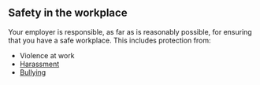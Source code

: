 ##  Safety in the workplace

Your employer is responsible, as far as is reasonably possible, for ensuring
that you have a safe workplace. This includes protection from:

  * Violence at work 
  * [ Harassment ](/en/employment/equality-in-work/harassment-at-work/)
  * [ Bullying ](/en/employment/equality-in-work/bullying-at-work/)
